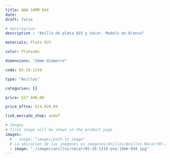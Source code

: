 ```yaml
---
title: ANA 18MM 044
date: 
draft: false

# descripcion
description : "Anillo de plata 925 y nácar. Modelo en blanco"

materials: Plata 925

color: Plateado

dimensions: "18mm diámetro"

code: 05-29-1310

type: "Anillos"

categories: []

price: $17.440,00

price_eftvo: $14.820,00

link_mercado_shop: undef

# Images
# first image will be shown in the product page
images:
  # - image: "images/path_to_image"
  # La ubicacion de las imagenes es imagenes/Anillos/Anillos.Nácar/05-29-1310-ana-18mm-044
  - image: "./images/anillos/nácar/05-29-1310-ana-18mm-044.jpg"
---
```

